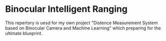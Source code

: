 # Binocular Intelligent Ranging
This repertory is uesd for my own project "Distence Measurement System based on Binocular Camera and Machine Learning"
 which preparing for the ultimate blueprint.
